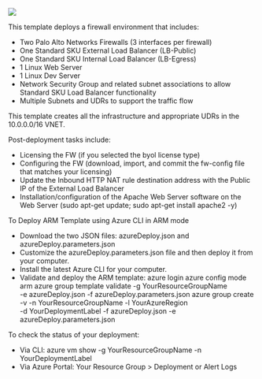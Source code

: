 
[<img src="http://azuredeploy.net/deploybutton.png"/>](https://portal.azure.com/#create/Microsoft.Template/uri/https%3A%2F%2Fraw.githubusercontent.com%2Fkblackstone%2FDev%2Fmaster%2FTraps-Windows-2008-R2%2FazureDeploy.json)

This template deploys a firewall environment that includes:

- Two Palo Alto Networks Firewalls (3 interfaces per firewall)
- One Standard SKU External Load Balancer (LB-Public)
- One Standard SKU Internal Load Balancer (LB-Egress)
- 1 Linux Web Server
- 1 Linux Dev Server
- Network Security Group and related subnet associations to allow Standard SKU Load Balancer functionality
- Multiple Subnets and UDRs to support the traffic flow

This template creates all the infrastructure and appropriate UDRs in the 10.0.0.0/16 VNET.

Post-deployment tasks include:

- Licensing the FW (if you selected the byol license type)
- Configuring the FW (download, import, and commit the fw-config file that matches your licensing)
- Update the Inbound HTTP NAT rule destination address with the Public IP of the External Load Balancer
- Installation/configuration of the Apache Web Server software on the Web Server (sudo apt-get update; sudo apt-get install apache2 -y)

To Deploy ARM Template using Azure CLI in ARM mode

- Download the two JSON files: azureDeploy.json and azureDeploy.parameters.json
- Customize the azureDeploy.parameters.json file and then deploy it from your computer.
- Install the latest Azure CLI for your computer.
- Validate and deploy the ARM template:
    azure login
    azure config mode arm
    azure  group  template  validate  -g YourResourceGroupName \
        -e  azureDeploy.json   -f  azureDeploy.parameters.json
    azure group create -v -n YourResourceGroupName -l YourAzureRegion  \
        -d  YourDeploymentLabel  -f azureDeploy.json -e azureDeploy.parameters.json

To check the status of your deployment:

- Via CLI: azure vm show -g YourResourceGroupName -n YourDeploymentLabel
- Via Azure Portal: Your Resource Group > Deployment or Alert Logs

